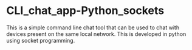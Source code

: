# CLI_chat_app-Python_sockets
This is a simple command line chat tool that can be used to chat with devices present on the same local network.
This is developed in python using socket programming.
